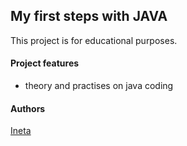 ## My first steps with JAVA

This project is for educational purposes.

#### Project features
- theory and practises on java coding

#### Authors
[Ineta](https://github.com/InetaVei)
